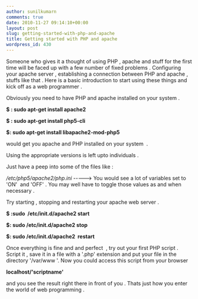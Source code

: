 ```yaml
---
author: sunilkumarn
comments: true
date: 2010-11-27 09:14:10+00:00
layout: post
slug: getting-started-with-php-and-apache
title: Getting started with PHP and apache
wordpress_id: 430
---
```


Someone who gives it a thought of using PHP , apache and stuff for the first time will be faced up with a few number of fixed problems . Configuring your apache server , establishing a connection between PHP and apache , stuffs like that . Here is a basic introduction to start using these things and kick off as a web programmer .

Obviously you need to have PHP and apache installed on your system .

**$ : sudo apt-get install apache2**

**$ : sudo apt-get install php5-cli**

**$: sudo apt-get install libapache2-mod-php5**



would get you apache and PHP installed on your system  .

Using the appropriate versions is left upto individuals .

Just have a peep into some of the files like :

_/etc/php5/apache2/php.ini_ -----> You would see a lot of variables set to 'ON'  and 'OFF' . You may well have to toggle those values as and when necessary .



Try starting , stopping and restarting your apache web server .

**$ :sudo  /etc/init.d/apache2 start**

**$: sudo /etc/init.d/apache2 stop**

**$: sudo /etc/init.d/apache2  restart**



Once everything is fine and and perfect  , try out your first PHP script . Script it , save it in a file with a '.php' extension and put your file in the directory '/var/www '. Now you could access this script from your browser

**localhost/'scriptname'**

and you see the result right there in front of you . Thats just how you enter the world of web programming .

